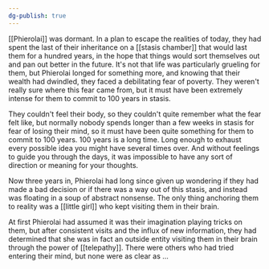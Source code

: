 ```yaml
---
dg-publish: true
---
```

[[Phierolai]] was dormant. In a plan to escape the realities of today, they
had spent the last of their inheritance on a [[stasis chamber]] that would
last them for a hundred years, in the hope that things would sort
themselves out and pan out better in the future. It's not that life was
particularly grueling for them, but Phierolai longed for something more,
and knowing that their wealth had dwindled, they faced a debilitating
fear of poverty. They weren't really sure where this fear came from,
but it must have been extremely intense for them to commit to 100 years
in stasis.

They couldn't feel their body, so they couldn't quite remember what
the fear felt like, but normally nobody spends longer than a few weeks
in stasis for fear of losing their mind, so it must have been quite
something for them to commit to 100 years. 100 years is a long time.
Long enough to exhaust every possible idea you might have several times
over. And without feelings to guide you through the days, it was
impossible to have any sort of direction or meaning for your thoughts.

Now three years in, Phierolai had long since given up wondering if they
had made a bad decision or if there was a way out of this stasis, and
instead was floating in a soup of abstract nonsense. The only thing
anchoring them to reality was a [[little girl]] who kept visiting them in
their brain.

At first Phierolai had assumed it was their imagination playing tricks
on them, but after consistent visits and the influx of new information,
they had determined that she was in fact an outside entity visiting them
in their brain through the power of [[telepathy]]. There were others who had
tried entering their mind, but none were as clear as ...
